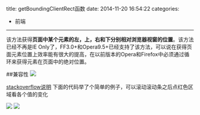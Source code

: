 title: getBoundingClientRect函数
date: 2014-11-20 16:54:22
categories:
- 前端
---


该方法获得**页面中某个元素的左，上，右和下分别相对浏览器视窗的位置**。该方法已经不再是IE Only了，FF3.0+和Opera9.5+已经支持了该方法，可以说在获得页面元素位置上效率能有很大的提高，在以前版本的Opera和Firefox中必须通过循环来获得元素在页面中的绝对位置。
 <!-- more -->
 ##兼容性
![](/assets/blogImg/2014-11-20--18.36.11.jpg)

[stackoverflow说明](http://stackoverflow.com/questions/123999/how-to-tell-if-a-dom-element-is-visible-in-the-current-viewport/7557433#7557433)
下面的代码举了个简单的例子，可以滚动滚动条之后点红色区域看各个值的变化

![](http://pic002.cnblogs.com/img/qieqing/200810/2008100603035335.gif)
![](http://pic002.cnblogs.com/img/qieqing/200810/2008100603040663.gif)